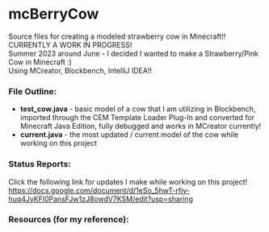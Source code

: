 # mcBerryCow
Source files for creating a modeled strawberry cow in Minecraft!! CURRENTLY A WORK IN PROGRESS!  
Summer 2023 around June - I decided I wanted to make a Strawberry/Pink Cow in Minecraft :)  
Using MCreator, Blockbench, IntelliJ IDEA!!  
### File Outline:  
* **test_cow.java** - basic model of a cow that I am utilizing in Blockbench, imported through the CEM Template Loader Plug-In and converted for Minecraft Java Edition, fully debugged and works in MCreator currently!  
* **current.java** - the most updated / current model of the cow while working on this project
### Status Reports:  
Click the following link for updates I make while working on this project! https://docs.google.com/document/d/1eSo_5hwT-rfjy-huq4JyKFl0PansFJw1zJ8owdV7KSM/edit?usp=sharing
### Resources (for my reference):


